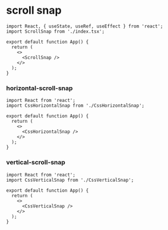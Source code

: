 # scroll snap

```tsx
import React, { useState, useRef, useEffect } from 'react';
import ScrollSnap from './index.tsx';

export default function App() {
  return (
    <>
      <ScrollSnap />
    </>
  );
}
```

### horizontal-scroll-snap

```tsx
import React from 'react';
import CssHorizontalSnap from './CssHorizontalSnap';

export default function App() {
  return (
    <>
      <CssHorizontalSnap />
    </>
  );
}
```

### vertical-scroll-snap

```tsx
import React from 'react';
import CssVerticalSnap from './CssVerticalSnap';

export default function App() {
  return (
    <>
      <CssVerticalSnap />
    </>
  );
}
```
